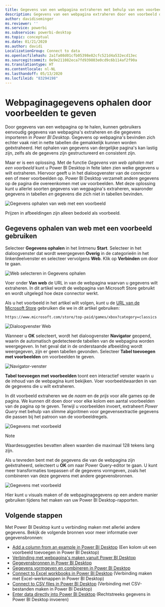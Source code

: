```yaml
---
title: Gegevens van een webpagina extraheren met behulp van een voorbeeld in Power BI Desktop
description: Gegevens van een webpagina extraheren door een voorbeeld op te geven van de gegevens die u wilt opvragen
author: davidiseminger
ms.reviewer: ''
ms.service: powerbi
ms.subservice: powerbi-desktop
ms.topic: conceptual
ms.date: 01/21/2020
ms.author: davidi
LocalizationGroup: Connect to data
ms.openlocfilehash: 2a1fa08d01cfb05398e82cfc521d4a532ecd13ec
ms.sourcegitcommit: 0e9e211082eca7fd939803e0cd9c6b114af2f90a
ms.translationtype: HT
ms.contentlocale: nl-NL
ms.lasthandoff: 05/13/2020
ms.locfileid: "83294198"
---
```

# <a name="get-webpage-data-by-providing-examples"></a>Webpaginagegevens ophalen door voorbeelden te geven

Door gegevens van een webpagina op te halen, kunnen gebruikers eenvoudig gegevens van webpagina's extraheren en die gegevens importeren in *Power BI Desktop*. Gegevens op webpagina's bevinden zich echter vaak niet in nette tabellen die gemakkelijk kunnen worden geëxtraheerd. Het ophalen van gegevens van dergelijke pagina's kan lastig zijn, zelfs als de gegevens zijn gestructureerd en consistent zijn.

Maar er is een oplossing. Met de functie *Gegevens van web ophalen met een voorbeeld* kunt u Power BI Desktop in feite laten zien welke gegevens u wilt extraheren. Hiervoor geeft u in het dialoogvenster van de connector een of meer voorbeelden op. Power BI Desktop verzamelt andere gegevens op de pagina die overeenkomen met uw voorbeelden. Met deze oplossing kunt u allerlei soorten gegevens van wegpagina's extraheren, waaronder gegevens in tabellen *en* gegevens die zich niet in tabellen bevinden.

![Gegevens ophalen van web met een voorbeeld](media/desktop-connect-to-web-by-example/web-by-example_01.png)

Prijzen in afbeeldingen zijn alleen bedoeld als voorbeeld.

## <a name="using-get-data-from-web-by-example"></a>Gegevens ophalen van web met een voorbeeld gebruiken

Selecteer **Gegevens ophalen** in het lintmenu **Start**. Selecteer in het dialoogvenster dat wordt weergegeven **Overig** in de categorieën in het linkerdeelvenster en selecteer vervolgens **Web**. Klik op **Verbinden** om door te gaan.

![Web selecteren in Gegevens ophalen](media/desktop-connect-to-web-by-example/web-by-example_03.png)

Voer onder **Van web** de URL in van de webpagina waarvan u gegevens wilt extraheren. In dit artikel wordt de webpagina van Microsoft Store gebruikt en wordt uitgelegd hoe deze connector werkt.

Als u het voorbeeld in het artikel wilt volgen, kunt u de [URL van de Microsoft Store](https://www.microsoft.com/store/top-paid/games/xbox?category=classics) gebruiken die we in dit artikel gebruiken:

    https://www.microsoft.com/store/top-paid/games/xbox?category=classics

![Dialoogvenster Web](media/desktop-connect-to-web-by-example/web-by-example_04.png)

Wanneer u **OK** selecteert, wordt het dialoogvenster **Navigator** geopend, waarin de automatisch gedetecteerde tabellen van de webpagina worden weergegeven. In het geval dat in de onderstaande afbeelding wordt weergegeven, zijn er geen tabellen gevonden. Selecteer **Tabel toevoegen met voorbeelden** om voorbeelden te geven.

![Navigator-venster](media/desktop-connect-to-web-by-example/web-by-example_05.png)

**Tabel toevoegen met voorbeelden** toont een interactief venster waarin u de inhoud van de webpagina kunt bekijken. Voer voorbeeldwaarden in van de gegevens die u wilt extraheren.

In dit voorbeeld extraheren we de *naam* en de *prijs* voor alle games op de pagina. We kunnen dit doen door voor elke kolom een aantal voorbeelden van de pagina op te geven. Terwijl u voorbeelden invoert, extraheert *Power Query* met behulp van slimme algoritmen voor gegevensextractie gegevens die passen bij het patroon van de voorbeeldregels.

![Gegevens met voorbeeld](media/desktop-connect-to-web-by-example/web-by-example_06.png)

> [!NOTE]
> Waardesuggesties bevatten alleen waarden die maximaal 128 tekens lang zijn.

Als u tevreden bent met de gegevens die van de webpagina zijn geëxtraheerd, selecteert u **OK** om naar Power Query-editor te gaan. U kunt meer transformaties toepassen of de gegevens vormgeven, zoals het combineren van deze gegevens met andere gegevensbronnen.

![Gegevens met voorbeeld](media/desktop-connect-to-web-by-example/web-by-example_07.png)

Hier kunt u visuals maken of de webpaginagegevens op een andere manier gebruiken tijdens het maken van uw Power BI Desktop-rapporten.

## <a name="next-steps"></a>Volgende stappen

Met Power BI Desktop kunt u verbinding maken met allerlei andere gegevens. Bekijk de volgende bronnen voor meer informatie over gegevensbronnen:

* [Add a column from an example in Power BI Desktop](../create-reports/desktop-add-column-from-example.md) (Een kolom uit een voorbeeld toevoegen in Power BI Desktop)
* [Verbinding met webpagina's maken vanuit Power BI Desktop](desktop-connect-to-web.md)
* [Gegevensbronnen in Power BI Desktop](desktop-data-sources.md)
* [Gegevens vormgeven en combineren in Power BI Desktop](desktop-shape-and-combine-data.md)
* [Connect to Excel workbooks in Power BI Desktop](desktop-connect-excel.md) (Verbinding maken met Excel-werkmappen in Power BI Desktop)
* [Connect to CSV files in Power BI Desktop](desktop-connect-csv.md) (Verbinding met CSV-bestanden maken in Power BI Desktop)
* [Enter data directly into Power BI Desktop](desktop-enter-data-directly-into-desktop.md) (Rechtstreeks gegevens in Power BI Desktop invoeren)
